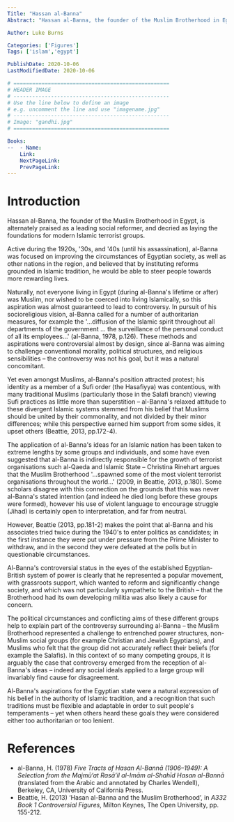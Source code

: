```yaml
---
Title: "Hassan al-Banna"
Abstract: "Hassan al-Banna, the founder of the Muslim Brotherhood in Egypt, is alternately praised as a leading social reformer, and decried as laying the foundations for modern Islamic terrorist groups."

Author: Luke Burns

Categories: ['Figures']
Tags: ['islam','egypt']

PublishDate: 2020-10-06
LastModifiedDate: 2020-10-06

# ==================================================
# HEADER IMAGE
# --------------------------------------------------
# Use the line below to define an image
# e.g. uncomment the line and use "imagename.jpg"
# --------------------------------------------------
# Image: "gandhi.jpg"
# ==================================================

Books:
--  - Name: 
    Link: 
    NextPageLink:
    PrevPageLink:
---
```

# Introduction
Hassan al-Banna, the founder of the Muslim Brotherhood in Egypt, is alternately praised as a leading social reformer, and decried as laying the foundations for modern Islamic terrorist groups.

Active during the 1920s, '30s, and '40s (until his assassination), al-Banna was focused on improving the circumstances of Egyptian society, as well as other nations in the region, and believed that by instituting reforms grounded in Islamic tradition, he would be able to steer people towards more rewarding lives. 

Naturally, not everyone living in Egypt (during al-Banna's lifetime or after) was Muslim, nor wished to be coerced into living Islamically, so this aspiration was almost guaranteed to lead to controversy. In pursuit of his socioreligious vision, al-Banna called for a number of authoritarian measures, for example the '...diffusion of the Islamic spirit throughout all departments of the government ... the surveillance of the personal conduct of all its employees...' (al-Banna, 1978, p.126). These methods and aspirations were controversial almost by design, since al-Banna was aiming to challenge conventional morality, political structures, and religious sensibilities – the controversy was not his goal, but it was a natural concomitant.

Yet even amongst Muslims, al-Banna's position attracted protest; his identity as a member of a Sufi order (the Hasafiyya) was contentious, with many traditional Muslims (particularly those in the Salafi branch) viewing Sufi practices as little more than superstition – al-Banna's relaxed attitude  to these divergent Islamic systems stemmed from his belief that Muslims should be united by their commonality, and not divided by their minor differences; while this perspective earned him support from some sides, it upset others (Beattie, 2013, pp.172-4).

The application of al-Banna's ideas for an Islamic nation has been taken to extreme lengths by some groups and individuals, and some have even suggested that al-Banna is indirectly responsible for the growth of terrorist organisations such al-Qaeda and Islamic State – Christina Rinehart argues that the Muslim Brotherhood '...spawned some of the most violent terrorist organisations throughout the world...' (2009, in Beattie, 2013, p.180). Some scholars disagree with this connection on the grounds that this was never al-Banna's stated intention (and indeed he died long before these groups were formed), however his use of violent language to encourage struggle (Jihad) is certainly open to interpretation, and far from neutral.

However, Beattie (2013, pp.181-2) makes the point that al-Banna and his associates tried twice during the 1940's to enter politics as candidates; in the first instance they were put under pressure from the Prime Minister to withdraw, and in the second they were defeated at the polls but in questionable circumstances. 

Al-Banna's controversial status in the eyes of the established Egyptian-British system of power is clearly that he represented a popular movement, with grassroots support, which wanted to reform and significantly change society, and which was not particularly sympathetic to the British – that the Brotherhood had its own developing militia was also likely a cause for concern.

The political circumstances and conflicting aims of these different groups help to explain part of the controversy surrounding al-Banna – the Muslim Brotherhood represented a challenge to entrenched power structures, non-Muslim social groups (for example Christian and Jewish Egyptians), and Muslims who felt that the group did not accurately reflect their beliefs (for example the Salafis). In this context of so many competing groups, it is arguably the case that controversy emerged from the reception of al-Banna's ideas – indeed any social ideals applied to a large group will invariably find cause for disagreement.

Al-Banna's aspirations for the Egyptian state were a natural expression of his belief in the authority of Islamic tradition, and a recognition that such traditions must be flexible and adaptable in order to suit people's temperaments – yet when others heard these goals they were considered either too authoritarian or too lenient.

# References
* al-Banna, H. (1978) *Five Tracts of Hasan Al-Bannā (1906–1949): A Selection from the Majmū‘at Rasā’il al-Imām al-Shahīd Hasan al-Bannā* (translated from the Arabic and annotated by Charles Wendell), Berkeley, CA, University of California Press.
* Beattie, H. (2013) ‘Hasan al-Banna and the Muslim Brotherhood’, in *A332 Book 1 Controversial Figures*, Milton Keynes, The Open University, pp. 155-212.